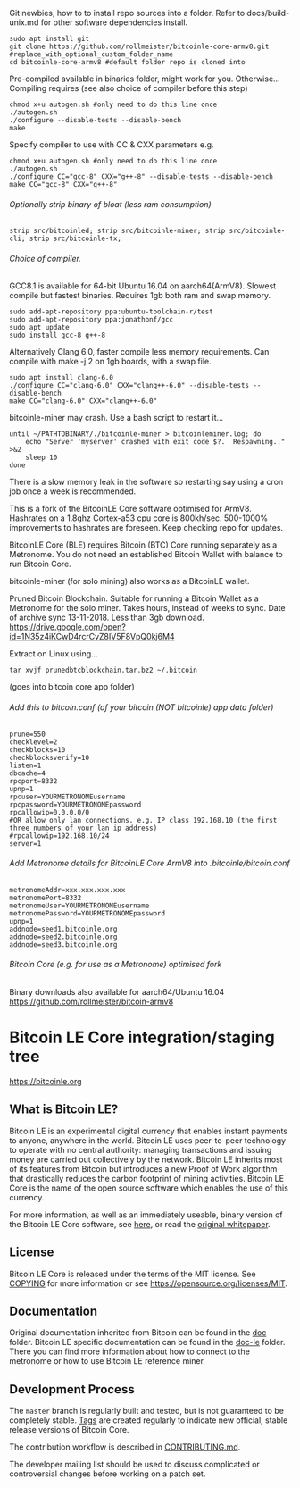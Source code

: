 Git newbies, how to to install repo sources into a folder. Refer to docs/build-unix.md for other software dependencies install.  
```
sudo apt install git
git clone https://github.com/rollmeister/bitcoinle-core-armv8.git #replace_with_optional_custom_folder_name
cd bitcoinle-core-armv8 #default folder repo is cloned into
```
Pre-compiled available in binaries folder, might work for you. Otherwise...  
Compiling requires (see also choice of compiler before this step)  
```
chmod x+u autogen.sh #only need to do this line once
./autogen.sh
./configure --disable-tests --disable-bench  
make
```
Specify compiler to use with CC & CXX parameters e.g.  
```
chmod x+u autogen.sh #only need to do this line once
./autogen.sh
./configure CC="gcc-8" CXX="g++-8" --disable-tests --disable-bench
make CC="gcc-8" CXX="g++-8"
```
###### Optionally strip binary of bloat (less ram consumption)
```
strip src/bitcoinled; strip src/bitcoinle-miner; strip src/bitcoinle-cli; strip src/bitcoinle-tx;
```
###### Choice of compiler.
GCC8.1 is available for 64-bit Ubuntu 16.04 on aarch64(ArmV8). Slowest compile but fastest binaries. Requires 1gb both ram and swap memory.  
```
sudo add-apt-repository ppa:ubuntu-toolchain-r/test 
sudo add-apt-repository ppa:jonathonf/gcc  
sudo apt update
sudo install gcc-8 g++-8
```
Alternatively Clang 6.0, faster compile less memory requirements. Can compile with make -j 2 on 1gb boards, with a swap file.
```
sudo apt install clang-6.0
./configure CC="clang-6.0" CXX="clang++-6.0" --disable-tests --disable-bench
make CC="clang-6.0" CXX="clang++-6.0"
```
bitcoinle-miner may crash. Use a bash script to restart it...
```
until ~/PATHTOBINARY/./bitcoinle-miner > bitcoinleminer.log; do  
    echo "Server 'myserver' crashed with exit code $?.  Respawning.." >&2  
    sleep 10  
done  
```
There is a slow memory leak in the software so restarting say using a cron job once a week is recommended.  

This is a fork of the BitcoinLE Core software optimised for ArmV8. Hashrates on a 1.8ghz Cortex-a53 cpu core is 800kh/sec. 500-1000% improvements to hashrates are foreseen. Keep checking repo for updates.  

BitcoinLE Core (BLE) requires Bitcoin (BTC) Core running separately as a Metronome.
You do not need an established Bitcoin Wallet with balance to run Bitcoin Core.

bitcoinle-miner (for solo mining) also works as a BitcoinLE wallet.

Pruned Bitcoin Blockchain. Suitable for running a Bitcoin Wallet as a Metronome for the solo miner. Takes hours, instead of weeks to sync. Date of archive sync 13-11-2018. Less than 3gb download.  
https://drive.google.com/open?id=1N35z4iKCwD4rcrCvZ8IV5F8VpQ0kj6M4

Extract on Linux using...  
```
tar xvjf prunedbtcblockchain.tar.bz2 ~/.bitcoin  
```
(goes into bitcoin core app folder)  

###### Add this to bitcoin.conf (of your bitcoin (NOT bitcoinle) app data folder)  
```
prune=550  
checklevel=2  
checkblocks=10  
checkblocksverify=10  
listen=1  
dbcache=4  
rpcport=8332  
upnp=1  
rpcuser=YOURMETRONOMEusername  
rpcpassword=YOURMETRONOMEpassword  
rpcallowip=0.0.0.0/0  
#OR allow only lan connections. e.g. IP class 192.168.10 (the first three numbers of your lan ip address)  
#rpcallowip=192.168.10/24  
server=1  
```
###### Add Metronome details for BitcoinLE Core ArmV8 into .bitcoinle/bitcoin.conf  
```
metronomeAddr=xxx.xxx.xxx.xxx  
metronomePort=8332  
metronomeUser=YOURMETRONOMEusername  
metronomePassword=YOURMETRONOMEpassword  
upnp=1  
addnode=seed1.bitcoinle.org  
addnode=seed2.bitcoinle.org  
addnode=seed3.bitcoinle.org  
```
###### Bitcoin Core (e.g. for use as a Metronome) optimised fork  
Binary downloads also available for aarch64/Ubuntu 16.04  
https://github.com/rollmeister/bitcoin-armv8  

Bitcoin LE Core integration/staging tree
=====================================

https://bitcoinle.org

What is Bitcoin LE?
----------------

Bitcoin LE is an experimental digital currency that enables instant payments to
anyone, anywhere in the world. Bitcoin LE uses peer-to-peer technology to operate
with no central authority: managing transactions and issuing money are carried
out collectively by the network. Bitcoin LE inherits most of its features from Bitcoin but introduces a new Proof of Work algorithm that drastically reduces the carbon footprint of mining activities. Bitcoin LE Core is the name of the open source
software which enables the use of this currency.

For more information, as well as an immediately useable, binary version of
the Bitcoin LE Core software, see [here](../../releases), or read the
[original whitepaper](whitepaper/README.md).

License
-------

Bitcoin LE Core is released under the terms of the MIT license. See [COPYING](COPYING) for more
information or see https://opensource.org/licenses/MIT.

Documentation
------------

Original documentation inherited from Bitcoin can be found in the [doc](doc) folder.
Bitcoin LE specific documentation can be found in the [doc-le](doc-le) folder. There you can find more information about how to connect to the metronome or how to use Bitcoin LE reference miner.

Development Process
-------------------

The `master` branch is regularly built and tested, but is not guaranteed to be
completely stable. [Tags](../../releases) are created
regularly to indicate new official, stable release versions of Bitcoin Core.

The contribution workflow is described in [CONTRIBUTING.md](CONTRIBUTING.md).

The developer mailing list should be used to discuss complicated or controversial changes before working
on a patch set.
